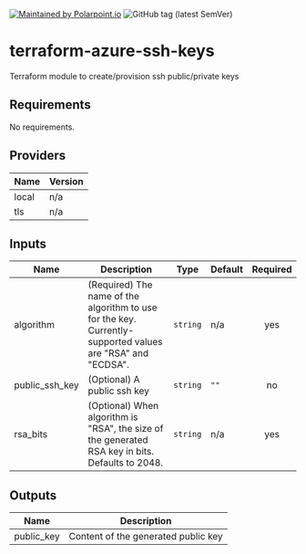 [![Maintained by Polarpoint.io](https://img.shields.io/badge/maintained%21by-polarpoint.io-%235849a6.svg)](https://polarpoint.io/?ref=terraform-azure-ssh-keys)
![GitHub tag (latest SemVer)](https://img.shields.io/github/v/tag/polarpoint-io/terraform-azure-ssh-keys)

# terraform-azure-ssh-keys
Terraform module to create/provision ssh public/private keys

## Requirements

No requirements.

## Providers

| Name | Version |
|------|---------|
| local | n/a |
| tls | n/a |

## Inputs

| Name | Description | Type | Default | Required |
|------|-------------|------|---------|:--------:|
| algorithm | (Required) The name of the algorithm to use for the key. Currently-supported values are "RSA" and "ECDSA". | `string` | n/a | yes |
| public\_ssh\_key | (Optional) A public ssh key | `string` | `""` | no |
| rsa\_bits | (Optional) When algorithm is "RSA", the size of the generated RSA key in bits. Defaults to 2048. | `string` | n/a | yes |

## Outputs

| Name | Description |
|------|-------------|
| public\_key | Content of the generated public key |

